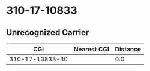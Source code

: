 # 310-17-10833
## Unrecognized Carrier


| CGI | Nearest CGI | Distance |
|-----|-------------|----------|
| 310-17-10833-30 |  | 0.0 |
